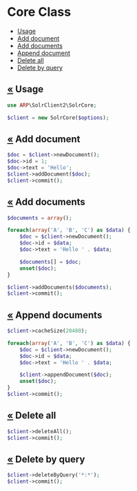 # Core Class
* [Usage](core.md#usage)
* [Add document](core.md#addDocument)
* [Add documents](core.md#addDocuments)
* [Append document](core.md#appendDocument)
* [Delete all](core.md#deleteAll)
* [Delete by query](core.md#deleteByQuery)

## <a href="../README.md">&laquo;</a> <a name="usage"></a>Usage
```php
use ARP\SolrClient2\SolrCore; 

$client = new SolrCore($options);
```

## <a href="../README.md">&laquo;</a> <a name="addDocument"></a>Add document
```php
$doc = $client->newDocument();
$doc->id = 1;
$doc->text = 'Hello';
$client->addDocument($doc);
$client->commit();
```

## <a href="../README.md">&laquo;</a> <a name="addDocuments"></a>Add documents
```php
$documents = array();

foreach(array('A', 'B', 'C') as $data) {
    $doc = $client->newDocument();
    $doc->id = $data;
    $doc->text = 'Hello ' . $data;

    $documents[] = $doc;
    unset($doc);
}

$client->addDocuments($documents);
$client->commit();
```

## <a href="../README.md">&laquo;</a> <a name="appendDocument"></a>Append documents
```php
$client->cacheSize(20480);

foreach(array('A', 'B', 'C') as $data) {
    $doc = $client->newDocument();
    $doc->id = $data;
    $doc->text = 'Hello ' . $data;

    $client->appendDocument($doc);
    unset($doc);
}
$client->commit();
```

## <a href="../README.md">&laquo;</a> <a name="deleteAll"></a>Delete all
```php
$client->deleteAll();
$client->commit();
```

## <a href="../README.md">&laquo;</a> <a name="deleteByQuery"></a>Delete by query
```php
$client->deleteByQuery('*:*');
$client->commit();
```